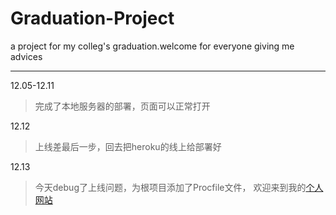 # Graduation-Project
a project for my colleg's graduation.welcome for everyone giving me advices
***
12.05-12.11

>完成了本地服务器的部署，页面可以正常打开

12.12

>上线差最后一步，回去把heroku的线上给部署好

12.13
> 今天debug了上线问题，为根项目添加了Procfile文件，
> 欢迎来到我的[个人网站](https://totix.herokuapp.com/)
